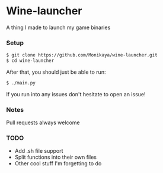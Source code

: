 # Wine-launcher
A thing I made to launch my game binaries

### Setup
```bash
$ git clone https://github.com/Monikaya/wine-launcher.git
$ cd wine-launcher
```
After that, you should just be able to run:
```bash
$ ./main.py
```
If you run into any issues don't hesitate to open an issue!

### Notes
Pull requests always welcome

### TODO
- Add .sh file support
- Split functions into their own files
- Other cool stuff I'm forgetting to do
